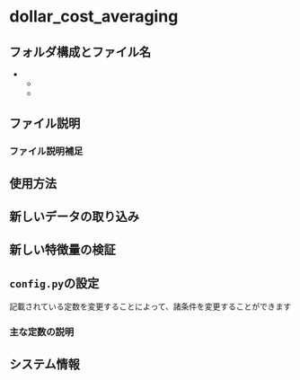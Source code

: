 # dollar_cost_averaging


## フォルダ構成とファイル名
- 
    - 
    - 


## ファイル説明


### ファイル説明補足


## 使用方法


## 新しいデータの取り込み


## 新しい特徴量の検証


## `config.py`の設定
記載されている定数を変更することによって、諸条件を変更することができます

### 主な定数の説明


## システム情報
